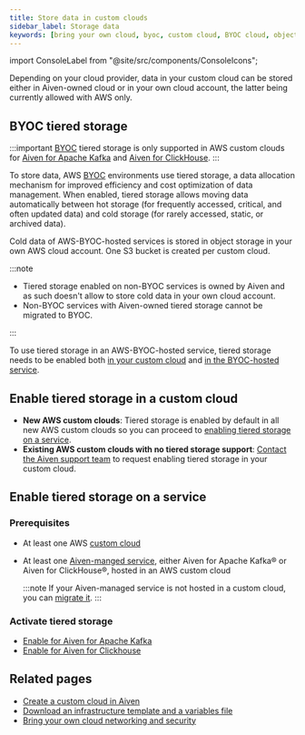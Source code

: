 ```yaml
---
title: Store data in custom clouds
sidebar_label: Storage data
keywords: [bring your own cloud, byoc, custom cloud, BYOC cloud, object storage, tiered storage, S3 bucket, S3]
---
```


import ConsoleLabel from "@site/src/components/ConsoleIcons";

Depending on your cloud provider, data in your custom cloud can be stored either in Aiven-owned cloud or in your own cloud account, the latter being currently allowed with AWS only.

## BYOC tiered storage

:::important
[BYOC](/docs/platform/concepts/byoc) tiered storage is only supported in AWS custom clouds for
[Aiven for Apache Kafka](/docs/products/kafka/howto/kafka-tiered-storage-get-started) and
[Aiven for ClickHouse](/docs/products/clickhouse/concepts/clickhouse-tiered-storage).
:::

To store data, AWS [BYOC](/docs/platform/concepts/byoc) environments use tiered storage, a
data allocation mechanism for improved efficiency and cost optimization of data management.
When enabled, tiered storage allows moving data automatically between hot storage (for
frequently accessed, critical, and often updated data) and cold storage (for rarely
accessed, static, or archived data).

Cold data of AWS-BYOC-hosted services is stored in object storage in your own AWS cloud
account. One S3 bucket is created per custom cloud.

:::note

- Tiered storage enabled on non-BYOC services is owned by Aiven and as such doesn't allow
  to store cold data in your own cloud account.
- Non-BYOC services with Aiven-owned tiered storage cannot be migrated to BYOC.

:::

To use tiered storage in an AWS-BYOC-hosted service, tiered storage needs to be enabled both
[in your custom cloud](/docs/platform/howto/byoc/store-data#enable-tiered-storage-in-a-custom-cloud)
and
[in the BYOC-hosted service](/docs/platform/howto/byoc/store-data#enable-tiered-storage-on-a-service).

## Enable tiered storage in a custom cloud

- **New AWS custom clouds**: Tiered storage is enabled by default in all new AWS custom
  clouds so you can proceed to
  [enabling tiered storage on a service](/docs/platform/howto/byoc/store-data#enable-tiered-storage-on-a-service).
- **Existing AWS custom clouds with no tiered storage support**:
  [Contact the Aiven support team](mailto:support@aiven.io) to request enabling tiered
  storage in your custom cloud.

## Enable tiered storage on a service

### Prerequisites

- At least one AWS [custom cloud](/docs/platform/howto/byoc/create-custom-cloud)
- At least one [Aiven-manged service](/docs/platform/howto/create_new_service), either
  Aiven for Apache Kafka® or Aiven for ClickHouse®, hosted in an AWS custom cloud

  :::note
  If your Aiven-managed service is not hosted in a custom cloud, you can
  [migrate it](/docs/platform/howto/byoc/manage-byoc-service#migrate-an-existing-service-to-a-custom-cloud).
  :::

### Activate tiered storage

- [Enable for Aiven for Apache Kafka](/docs/products/kafka/howto/enable-kafka-tiered-storage)
- [Enable for Aiven for Clickhouse](/docs/products/clickhouse/howto/enable-tiered-storage)

## Related pages

-   [Create a custom cloud in Aiven](/docs/platform/howto/byoc/create-custom-cloud)
-   [Download an infrastructure template and a variables file](/docs/platform/howto/byoc/download-infrastructure-template)
-   [Bring your own cloud networking and security](/docs/platform/howto/byoc/networking-security)
